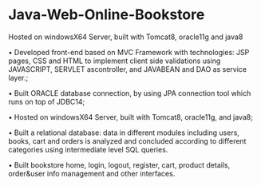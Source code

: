# Java-Web-Online-Bookstore
Hosted on windowsX64 Server, built with Tomcat8, oracle11g and java8





• Developed front-end based on MVC Framework with technologies: JSP pages, CSS and HTML to implement client side validations using JAVASCRIPT, SERVLET ascontroller, and JAVABEAN and DAO as service layer.; 

• Built ORACLE database connection, by using JPA connection tool which runs on top of JDBC14;

• Hosted on windowsX64 Server, built with Tomcat8, oracle11g, and java8; 

• Built a relational database: data in different modules including users, books, cart and orders is analyzed and concluded according to different categories using intermediate level SQL queries.

• Built bookstore home, login, logout, register, cart, product details, order&user info management and other interfaces.
